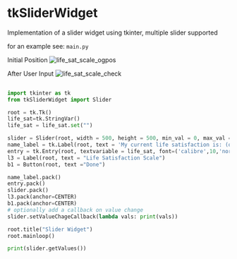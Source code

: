 # tkSliderWidget
Implementation of a slider widget using tkinter, multiple slider supported

for an example see:
`main.py`

Initial Position 
![life_sat_scale_ogpos](https://user-images.githubusercontent.com/88394968/208348326-496d9976-6054-46d7-925a-7e6ee3b7891e.JPG)

After User Input
![life_sat_scale_check](https://user-images.githubusercontent.com/88394968/208348391-1ddc701a-7ef3-4ffd-8486-63e54e889c59.JPG)


```python
	
import tkinter as tk
from tkSliderWidget import Slider

root = tk.Tk()
life_sat=tk.StringVar()
life_sat = life_sat.set("")

slider = Slider(root, width = 500, height = 500, min_val = 0, max_val = 10, init_lis = [1,2,3,4,5,6,7,8,9], show_value = TRUE)
name_label = tk.Label(root, text = 'My current life satisfaction is: (out of 10)', font=('calibre',10, 'bold'))
entry = tk.Entry(root, textvariable = life_sat, font=('calibre',10,'normal'))
l3 = Label(root, text = "Life Satisfaction Scale")
b1 = Button(root, text ="Done")

name_label.pack()
entry.pack()
slider.pack()
l3.pack(anchor=CENTER)
b1.pack(anchor=CENTER)
# optionally add a callback on value change
slider.setValueChageCallback(lambda vals: print(vals))

root.title("Slider Widget")
root.mainloop()

print(slider.getValues())

```
